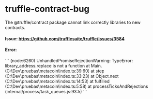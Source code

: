 # truffle-contract-bug
 The @truffle/contract package cannot link correctly libraries to new contracts.


 
 #### Issue: https://github.com/trufflesuite/truffle/issues/3584
 
 
 #### Error:

 ´´´
 (node:6260) UnhandledPromiseRejectionWarning: TypeError: library_address.replace is not a function
    at Main.<anonymous> (C:\Dev\pruebas\metacoin\index.ts:39:60)
    at step (C:\Dev\pruebas\metacoin\index.ts:33:23)
    at Object.next (C:\Dev\pruebas\metacoin\index.ts:14:53)
    at fulfilled (C:\Dev\pruebas\metacoin\index.ts:5:58)
    at processTicksAndRejections (internal/process/task_queues.js:93:5)
 ´´´

